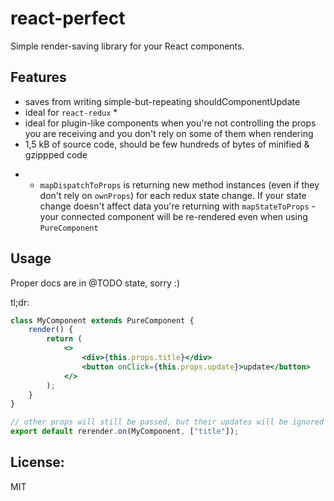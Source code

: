 # react-perfect

Simple render-saving library for your React components.

## Features

- saves from writing simple-but-repeating shouldComponentUpdate
- ideal for `react-redux` *
- ideal for plugin-like components when you're not controlling the props you are receiving and you don't rely on some of
them when rendering
- 1,5 kB of source code, should be few hundreds of bytes of minified & gzippped code

* - `mapDispatchToProps` is returning new method instances (even if they don't rely on `ownProps`) for each redux state
change. If your state change doesn't affect data you're returning with `mapStateToProps` - your connected component
will be re-rendered even when using `PureComponent`

## Usage

Proper docs are in @TODO state, sorry :)

tl;dr:

```jsx harmony
class MyComponent extends PureComponent {
    render() {
        return (
            <>
                <div>{this.props.title}</div>
                <button onClick={this.props.update}>update</button>
            </>
        );
    }
}

// other props will still be passed, but their updates will be ignored
export default rerender.on(MyComponent, ["title"]); 
```

## License:

MIT
